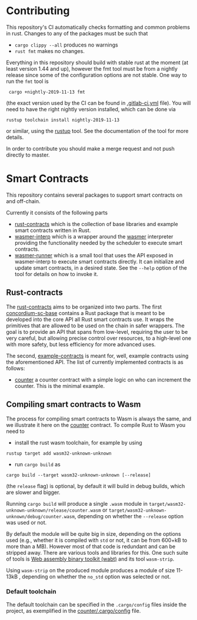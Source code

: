 # Contributing

This repository's CI automatically checks formatting and common problems in rust.
Changes to any of the packages must be such that
- ```cargo clippy --all``` produces no warnings
- ```rust fmt``` makes no changes.

Everything in this repository should build with stable rust at the moment (at least version 1.44 and up), however the fmt tool must be from a nightly release since some of the configuration options are not stable. One way to run the `fmt` tool is 
```
 cargo +nightly-2019-11-13 fmt
```
(the exact version used by the CI can be found in [.gitlab-ci.yml](./.gitlab-ci.yml) file). You will need to have the right nightly version installed, which can be done via
```
rustup toolchain install nightly-2019-11-13
```
or similar, using the [rustup](https://rustup.rs/) tool. See the documentation of the tool for more details.

In order to contribute you should make a merge request and not push directly to master.

# Smart Contracts

This repository contains several packages to support smart contracts on and off-chain.

Currently it consists of the following parts
- [rust-contracts](./rust-contracts) which is the collection of base libraries and example smart contracts written in Rust.
- [wasmer-interp](./wasmer-interp) which is a wrapper around the [wasmer](https://github.com/wasmerio/wasmer) interpreter providing the functionality needed by the scheduler to execute smart contracts.
- [wasmer-runner](./wasmer-runner) which is a small tool that uses the API exposed in wasmer-interp to execute smart contracts directly. It can initialize and update smart contracts, in a desired state. See the `--help` option of the tool for details on how to invoke it.

## Rust-contracts

The [rust-contracts](./rust-contracts) aims to be organized into two parts. The first [concordium-sc-base](./rust-contracts/concordium-sc-base) contains a Rust package that is meant to be developed into the core API all Rust smart contracts use. It wraps the primitives that are allowed to be used on the chain in safer wrappers. The goal is to provide an API that spans from low-level, requiring the user to be very careful, but allowing precise control over resources, to a high-level one with more safety, but less efficiency for more advanced uses.

The second, [example-contracts](./rust-contracts/example-contracts) is meant for, well, example contracts using the aforementioned API.
The list of currently implemented contracts is as follows:
- [counter](./rust-contracts/example-contracts/counter) a counter contract with a simple logic on who can increment the counter. This is the minimal example.

## Compiling smart contracts to Wasm

The process for compiling smart contracts to Wasm is always the same, and we
illustrate it here on the [counter](./rust-contracts/example-contracts/counter)
contract. To compile Rust to Wasm you need to

- install the rust wasm toolchain, for example by using
```
rustup target add wasm32-unknown-unknown
```
- run `cargo build` as
```
cargo build --target wasm32-unknown-unknown [--release]
```
(the `release` flag) is optional, by default it will build in debug builds,
which are slower and bigger.

Running `cargo build` will produce a single `.wasm` module in
`target/wasm32-unknown-unknown/release/counter.wasm` or 
`target/wasm32-unknown-unknown/debug/counter.wasm`, depending on whether the
`--release` option was used or not.

By default the module will be quite big in size, depending on the options used
(e.g., whether it is compiled with `std` or not, it can be from 600+kB to more
than a MB). However most of that code is redundant and can be stripped away.
There are various tools and libraries for this. One such suite of tools is [Web
assembly binary toolkit (wabt)](https://github.com/WebAssembly/wabt) and its
tool `wasm-strip`.

Using `wasm-strip` on the produced module produces a module of size 11-13kB ,
depending on whether the `no_std` option was selected or not.

### Default toolchain

The default toolchain can be specified in the `.cargo/config` files inside the
project, as exemplified in the [counter/.cargo/config](./rust-contracts/counter/.cargo/config) file.


